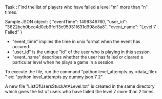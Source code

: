 Task : Find the list of players who have failed a level "m" more than "n" times.

Sample JSON object:
{
      "eventTime": 1498349760,
      "user_id": "3622beb0bcc4d0eb9fcff3c95931f631d998e8a8",
      "event_name": "Level 7 Failed"
}

- "event_time" implies the time in unix format when the event has occured. 
- "user_id" is the unique "id" of the user who is playing in this session.
- "event_name" describes whether the user has failed or cleared a particular level when he plays a game in a session.

To execute the file, run the command
"python level_attempts.py <data_file> <level> <threshold attempts>"
ex: "python level_attempts.py dummy.json 7 2"


A new file "ListOfUsersStuckAtALevel.txt" is created in the same directory which gives the list of users who have failed the level 7 more than 2 times.

